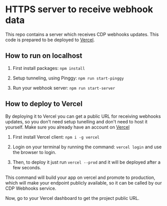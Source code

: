 # HTTPS server to receive webhook data

This repo contains a server which receives CDP webhooks updates.
This code is prepared to be deployed to [Vercel](https://vercel.com/).

## How to run on localhost

1. First install packages: `npm install`

2. Setup tunneling, using Pinggy: `npm run start-pinggy`

3. Run your webhook server: `npm run start-server`

## How to deploy to Vercel

By deploying it to Vercel you can get a public URL for receiving webhooks updates, so you don't need setup tunelling and don't need to host it yourself.
Make sure you already have an account on [Vercel](https://vercel.com/signup)

1. First install Vercel client: `npm i -g vercel`

2. Login on your terminal by running the command: `vercel login` and use the browser to login.

3. Then, to deploy it just run `vercel --prod` and it will be deployed after a few seconds.

This command will build your app on vercel and promote to production, which will make your endpoint publicly available, so it can be called by our CDP Webhooks service.

Now, go to your Vercel dashboard to get the project public URL.
